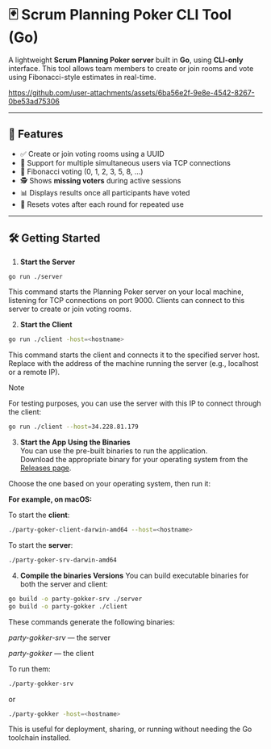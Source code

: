 # 🃏 Scrum Planning Poker CLI Tool (Go)

A lightweight **Scrum Planning Poker server** built in **Go**, using **CLI-only** interface. This tool allows team members to create or join rooms and vote using Fibonacci-style estimates in real-time.


https://github.com/user-attachments/assets/6ba56e2f-9e8e-4542-8267-0be53ad75306


---

## 🚀 Features

- ✅ Create or join voting rooms using a UUID
- 👥 Support for multiple simultaneous users via TCP connections
- 🔢 Fibonacci voting (0, 1, 2, 3, 5, 8, ...)
- 🕵️ Shows **missing voters** during active sessions
- 📊 Displays results once all participants have voted
- 🔄 Resets votes after each round for repeated use

---

## 🛠️ Getting Started
1. **Start the Server**
```bash
go run ./server
```
This command starts the Planning Poker server on your local machine, listening for TCP connections on port 9000. Clients can connect to this server to create or join voting rooms.

2. **Start the Client**
```bash
go run ./client -host=<hostname>
```
This command starts the client and connects it to the specified server host. Replace <hostname> with the address of the machine running the server (e.g., localhost or a remote IP).

> [!NOTE]
For testing purposes, you can use the server with this IP to connect through the client:
```bash
go run ./client --host=34.228.81.179
```

3. **Start the App Using the Binaries**  
You can use the pre-built binaries to run the application.  
Download the appropriate binary for your operating system from the [Releases page](https://github.com/Mbauro/party-goker/releases).

Choose the one based on your operating system, then run it:

**For example, on macOS:**

To start the **client**:

```bash
./party-goker-client-darwin-amd64 --host=<hostname>
```

To start the **server**:

```bash
./party-goker-srv-darwin-amd64
```

4. **Compile the binaries Versions**
You can build executable binaries for both the server and client:

```bash
go build -o party-gokker-srv ./server
go build -o party-gokker ./client
```
These commands generate the following binaries:

*party-gokker-srv* — the server

*party-gokker* — the client

To run them:

```bash
./party-gokker-srv
```
or

```bash
./party-gokker -host=<hostname>
```
This is useful for deployment, sharing, or running without needing the Go toolchain installed.
